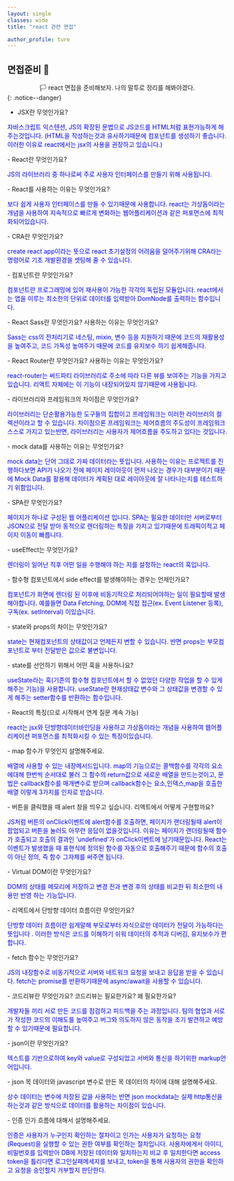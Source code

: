 ```yaml
---
layout: single
classes: wide
title: "react 관련 면접"

author_profile: ture
---
```


## 면접준비 💯

<center>🏳️ react 면접을 준비해보자. 나의 말투로 정리를 해봐야겠다.</center>
{: .notice--danger}

- JSX란 무엇인가요?
<p style='color:blue'>자바스크립트 익스텐션, JS의 확장된 문법으로 JS코드를 HTML처럼 표현가능하게 해주는것입니다. (HTML을 작성하는것과 유사하기때문에 컴포넌트를 생성하기 좋습니다. 이러한 이유로 react에서는 jsx의 사용을 권장하고 있습니다.)</p>
- React란 무엇인가요?
<p style='color:blue'>JS의 라이브러리 중 하나로써 주로 사용자 인터페이스를 만들기 위해 사용됩니다.</p>
- React를 사용하는 이유는 무엇인가요?
<p style='color:blue'>보다 쉽게 사용자 인터페이스를 만들 수 있기때문에 사용합니다. react는 가상돔이라는 개념을 사용하여 지속적으로 빠르게 변화하는 웹어플리케이션과 같은 퍼포먼스에 최적화되어있습니다. </p>
- CRA란 무엇인가요?
<p style='color:blue'>create react app이라는 뜻으로 react 초기설정의 어려움을 덜어주기위해 CRA라는 명령어로 기초 개발환경을 셋팅해 줄 수 있습니다.</p>
- 컴포넌트란 무엇인가요?
<p style='color:blue'>컴포넌트란 프로그래밍에 있어 재사용이 가능한 각각의 독립된 모듈입니다. react에서는 앱을 이루는 최소한의 단위로 데이터를 입력받아 DomNode를 출력하는 함수입니다.</p>
- React Sass란 무엇인가요? 사용하는 이유는 무엇인가요?
<p style='color:blue'>Sass는 css의 전처리기로 네스팅, mixin, 변수 등을 지원하기 때문에 코드의 재활용성을 높여주고, 코드 가독성 높여주기 때문에 코드를 유지보수 하기 쉽게해줍니다.</p>
- React Router란 무엇인가요? 사용하는 이유는 무엇인가요?
<p style='color:blue'>react-router는 써드파티 라이브러리로 주소에 따라 다른 뷰를 보여주는 기능을 가지고 있습니다. 리액트 자체에는 이 기능이 내장되어있지 않기때문에 사용됩니다.</p>
- 라이브러리와 프레임워크의 차이점은 무엇인가요?
<p style='color:blue'>라이브러리는 단순활용가능한 도구들의 집합이고 프레임워크는 이러한 라이브러의 컬렉션이라고 할 수 있습니다. 차이점으론 프레임워크는 제어흐름의 주도성이 프레임워크 스스로 가지고 있는반면, 라이브러리는 사용자가 제어흐름을 주도하고 있다는 것입니다.</p>
- mock data를 사용하는 이유는 무엇인가요?
<p style='color:blue'>mock data는 단어 그대로 가짜 데이터라는 뜻입니다. 사용하는 이유는 프로젝트를 진행하다보면 API가 나오기 전에 페이지 레이아웃이 먼저 나오는 경우가 대부분이기 때문에 Mock Data를 활용해 데이터가 계획된 대로 레이아웃에 잘 나타나는지를 테스트하기 위함입니다.</p>
- SPA란 무엇인가요?
<p style='color:blue'>페이지가 하나로 구성된 웹 어플리케이션 입니다. SPA는 필요한 데이터만 서버로부터 JSON으로 전달 받아 동적으로 렌더링하는 특징을 가지고 있기때문에 트래픽이적고 페이지 이동이 빠릅니다.</p>
- useEffect는 무엇인가요?
<p style='color:blue'>렌더링이 일어난 직후 어떤 일을 수행해야 하는 지를 설정하는 react의 훅입니다. </p>
- 함수형 컴포넌트에서 side effect를 발생해야하는 경우는 언제인가요?
<p style='color:blue'>컴포넌트가 화면에 렌더링 된 이후에 비동기적으로 처리되어야하는 일이 필요할때 발생해야합니다. 예를들면 Data Fetching, DOM에 직접 접근(ex. Event Listener 등록), 구독(ex. setInterval) 이있습니다.</p>
- state와 props의 차이는 무엇인가요?
<p style='color:blue'>state는 현재컴포넌트의 상태값이고 언제든지 변할 수 있습니다. 반면 props는 부모컴포넌트로 부터 전달받은 값으로 불변입니다.</p>
- state를 선언하기 위해서 어떤 훅을 사용하나요?
<p style='color:blue'>useState라는 훅(기존의 함수형 컴포넌트에서 할 수 없었던 다양한 작업을 할 수 있게해주는 기능)을 사용합니다. useState란 현재상태값 변수와 그 상태값을 변경할 수 있게 해주는 setter함수를 반환하는 함수입니다. </p>
- React의 특징(으로 시작해서 연계 질문 계속 가능)
<p style='color:blue'>react는 jsx와 단뱡향데이터바인딩을 사용하고 가상돔이라는 개념을 사용하여 웹어플리케이션 퍼포먼스를 최적화시킬 수 있는 특징이있습니다.</p>
- map 함수가 무엇인지 설명해주세요.
<p style='color:blue'>배열에 사용할 수 있는 내장메서드입니다. map의 기능으로는 콜백함수를 각각의 요소에대해 한번씩 순서대로 불러 그 함수의 return값으로 새로운 배열을 만드는것이고, 문법은 callback함수를 매개변수로 받으며 callback함수는 요소,인덱스,map을 호출한 배열 이렇게 3가지를 인자로 받습니다. </p>
- 버튼을 클릭했을 때 alert 창을 띄우고 싶습니다. 리액트에서 어떻게 구현할까요?
<p style='color:blue'>JS처럼 버튼의 onClick이벤트에 alert함수를 호출하면, 페이지가 랜더링될때 alert이 팝업되고 버튼을 눌러도 아무런 응답이 없을것입니다. 이유는 페이지가 랜더링될때 함수가 호출되고 호출의 결과인 'undefined'가 onClick이벤트에 남기때문입니다. React는 이벤트가 발생했을 때 표현식에 정의된 함수를 자동으로 호출해주기 때문에 함수의 호출이 아닌 정의, 즉 함수 그자체를 써주면 됩니다.</p>
- Virtual DOM이란 무엇인가요?
<p style='color:blue'>DOM의 상태를 메모리에 저장하고 변경 전과 변경 후의 상태를 비교한 뒤 최소한의 내용만 반영 하는 기능입니다.</p>
- 리액트에서 단방향 데이터 흐름이란 무엇인가요?
<p style='color:blue'>단방향 데이터 흐름이란 쉽게말해 부모로부터 자식으로만 데이터가 전달이 가능하다는 뜻입니다 . 이러한 방식은 코드를 이해하기 쉬워 데이터의 추적과 디버깅, 유지보수가 편합니다.</p>
- fetch 함수는 무엇인가요?
<p style='color:blue'>JS의 내장함수로 비동기적으로 서버와 네트워크 요청을 보내고 응답을 받을 수 있습니다. fetch는 promise를 반환하기때문에 async/await을 사용할 수 있습니다.</p>
- 코드리뷰란 무엇인가요? 코드리뷰는 필요한가요? 왜 필요한가요?
<p style='color:blue'>개발자들 끼리 서로 만든 코드를 점검하고 피드백을 주는 과정입니다. 팀의 협업과 서로가 작성한 코드의 이해도를 높여주고 버그와 의도하지 않은 동작을 조기 발견하고 예방할 수 있기때문에 필요합니다.</p>
- json이란 무엇인가요?
<p style='color:blue'>텍스트를 기반으로하여 key와 value로 구성되었고 서버와 통신을 하기위한 markup언어입니다.</p>
- json 목 데이터와 javascript 변수로 만든 목 데이터의 차이에 대해 설명해주세요.
<p style='color:blue'>상수 데이터는 변수에 저장된 값을 사용하는 반면 json mockdata는 실제 http통신을 하는것과 같은 방식으로 데이터를 활용하는 차이점이 있습니다.</p>
- 인증 인가 흐름에 대해서 설명해주세요.
<p style='color:blue'>인증은 사용자가 누구인지 확인하는 절차이고 인가는 사용자가 요청하는 요청(Request)을 실행할 수 있는 권한 여부를 확인하는 절차입니다. 사용자에게서 아이디, 비밀번호를 입력받아 DB에 저장된 데이터와 일치하는지 비교 후 일치한다면 access token을 틀리다면 로그인실패메세지를 보내고, token을 통해 사용자의 권한을 확인하고 요청을 승인할지 거부할지 판단한다.</p>

